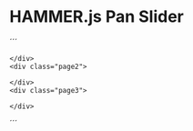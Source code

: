 HAMMER.js Pan Slider
===

´´´
<div id="container">
  <div class="inner_big_container" id="inner_big_container">
    <div class="page1">

    </div>
    <div class="page2">

    </div>
    <div class="page3">

    </div>
  </div>
</div>
<div class="container_dots">
  <div class="inner_container_dots">
    <span></span>
    <span></span>
    <span></span>
  </div>
</div>
´´´
